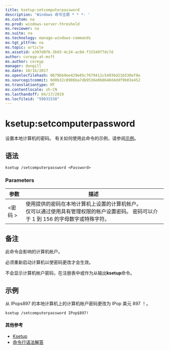 ```yaml
---
title: ksetup:setcomputerpassword
description: 'Windows 命令主题 * * *- '
ms.custom: na
ms.prod: windows-server-threshold
ms.reviewer: na
ms.suite: na
ms.technology: manage-windows-commands
ms.tgt_pltfrm: na
ms.topic: article
ms.assetid: e307d8f6-3b93-4c24-ac04-f31549f7dc7d
author: coreyp-at-msft
ms.author: coreyp
manager: dongill
ms.date: 10/16/2017
ms.openlocfilehash: 0679bb9ee429e05c7679411c5493bd21b530ef8e
ms.sourcegitcommit: 0d0b32c8986ba7db9536e0b8648d4ddf9b03e452
ms.translationtype: MT
ms.contentlocale: zh-CN
ms.lasthandoff: 04/17/2019
ms.locfileid: "59831538"
---
```

# <a name="ksetupsetcomputerpassword"></a>ksetup:setcomputerpassword



设置本地计算机的密码。 有关如何使用此命令的示例，请参阅[示例](#BKMK_Examples)。

## <a name="syntax"></a>语法

```
ksetup /setcomputerpassword <Password>
```

### <a name="parameters"></a>Parameters

|参数|描述|
|---------|-----------|
|\<密码 >|使用提供的密码在本地计算机上设置的计算机帐户。</br>仅可以通过使用具有管理权限的帐户设置密码。 密码可以介于 1 到 156 的字母数字或特殊字符。|

## <a name="remarks"></a>备注

此命令会影响的计算机帐户。

必须重新启动计算机以使密码更改才会生效。

不会显示计算机帐户密码，在注册表中或作为从输出**ksetup**命令。

## <a name="BKMK_Examples"></a>示例

从 IPops897 的本地计算机上的计算机帐户密码更改为 IPop 美元 897 ！。
```
ksetup /setcomputerpassword IPop$897!
```

#### <a name="additional-references"></a>其他参考

-   [Ksetup](ksetup.md)
-   [命令行语法解答](command-line-syntax-key.md)